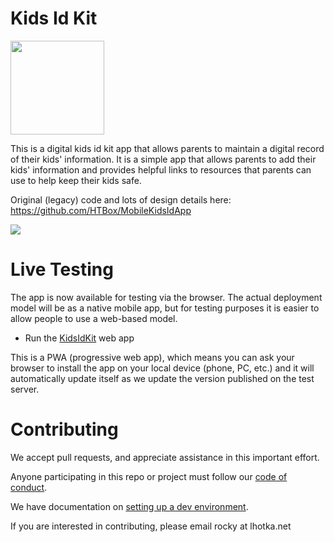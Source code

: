 # Kids Id Kit

<img src="https://raw.githubusercontent.com/teneresa/MobileKidsIdApp/master/resources/KidsID_icon/Android/Google_Play_store.png" width="150"/>

This is a digital kids id kit app that allows parents to maintain a digital record of their kids' information. It is a simple app that allows parents to add their kids' information and provides helpful links to resources that parents can use to help keep their kids safe.

Original (legacy) code and lots of design details here: https://github.com/HTBox/MobileKidsIdApp

![](https://raw.github.com/htbox/mobileKidsIdApp/master/resources/MCM-logo-teal%20small.jpg)

# Live Testing

The app is now available for testing via the browser. The actual deployment model will be as a native mobile app, but for testing purposes it is easier to allow people to use a web-based model.

* Run the [KidsIdKit](https://lively-moss-05af81610.5.azurestaticapps.net/) web app

This is a PWA (progressive web app), which means you can ask your browser to install the app on your local device (phone, PC, etc.) and it will automatically update itself as we update the version published on the test server.

# Contributing
We accept pull requests, and appreciate assistance in this important effort.

Anyone participating in this repo or project must follow our [code of conduct](https://github.com/HTBox/MobileKidsIdApp/blob/master/code_of_conduct.md).

We have documentation on [setting up a dev environment](https://github.com/missingchildrenmn/KidsIdKit/blob/main/docs/dev-environment.md).

If you are interested in contributing, please email rocky at lhotka.net
